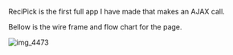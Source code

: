 ReciPick is the first full app I have made that makes an AJAX call.

Bellow is the wire frame and flow chart for the page.

![img_4473](https://cloud.githubusercontent.com/assets/20428867/19215258/d8043864-8d66-11e6-8c6b-c03046b9069d.JPG)
